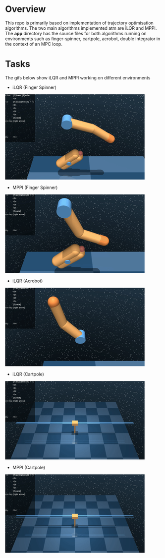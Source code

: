 # Overview

This repo is primarily based on implementation of trajectory optimisation algorithms. The two main algorithms implemented atm are iLQR and MPPI.
The **app** directory has the source files for both algorithms running on environments such as finger-spinner, cartpole, acrobot, double integrator in the context of an MPC loop.


# Tasks
The gifs below show iLQR and MPPI working on different environments
- iLQR (Finger Spinner)

![Alt Text](gifs/finger_ilqr.gif) 

- MPPI (Finger Spinner)

![Alt Text](gifs/mppi_finger.gif)

- iLQR (Acrobot)

![Alt Text](gifs/acrobot_ilqr.gif)

- iLQR (Cartpole)

![Alt Text](gifs/cp_ilqr.gif)

- MPPI (Cartpole)

![Alt Text](gifs/cp_mppi.gif)


